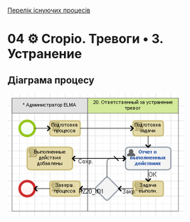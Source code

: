 ﻿[Перелік існуючих процесів](../../README.md)
# 04 ⚙ Сropio. Тревоги • 3. Устранение

## Діаграма процесу
![P04_Diagram](./Images/P04_Diagram.png)